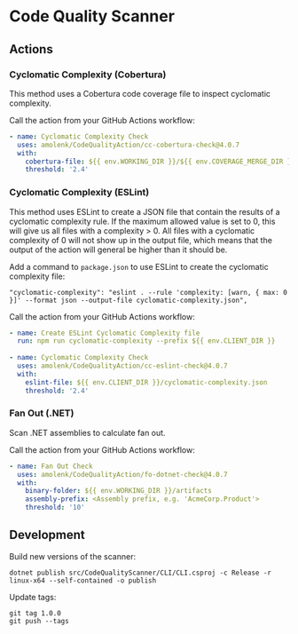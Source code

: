 # Code Quality Scanner

## Actions

### Cyclomatic Complexity (Cobertura)

This method uses a Cobertura code coverage file to inspect cyclomatic complexity.

Call the action from your GitHub Actions workflow:
```yaml
- name: Cyclomatic Complexity Check
  uses: amolenk/CodeQualityAction/cc-cobertura-check@4.0.7
  with:
    cobertura-file: ${{ env.WORKING_DIR }}/${{ env.COVERAGE_MERGE_DIR }}/Cobertura.xml
    threshold: '2.4'
```

### Cyclomatic Complexity (ESLint)

This method uses ESLint to create a JSON file that contain the results of a cyclomatic complexity rule.
If the maximum allowed value is set to 0, this will give us all files with a complexity > 0. 
All files with a cyclomatic complexity of 0 will not show up in the output file, which means that the output of the action will general be higher than it should be.

Add a command to `package.json` to use ESLint to create the cyclomatic complexity file:

```
"cyclomatic-complexity": "eslint . --rule 'complexity: [warn, { max: 0 }]' --format json --output-file cyclomatic-complexity.json",
```

Call the action from your GitHub Actions workflow:
```yaml
- name: Create ESLint Cyclomatic Complexity file
  run: npm run cyclomatic-complexity --prefix ${{ env.CLIENT_DIR }}
  
- name: Cyclomatic Complexity Check
  uses: amolenk/CodeQualityAction/cc-eslint-check@4.0.7
  with:
    eslint-file: ${{ env.CLIENT_DIR }}/cyclomatic-complexity.json
    threshold: '2.4'
```

### Fan Out (.NET)

Scan .NET assemblies to calculate fan out.

Call the action from your GitHub Actions workflow:
```yaml
- name: Fan Out Check
  uses: amolenk/CodeQualityAction/fo-dotnet-check@4.0.7
  with:
    binary-folder: ${{ env.WORKING_DIR }}/artifacts
    assembly-prefix: <Assembly prefix, e.g. 'AcmeCorp.Product'>
    threshold: '10'
```

## Development

Build new versions of the scanner:

```
dotnet publish src/CodeQualityScanner/CLI/CLI.csproj -c Release -r linux-x64 --self-contained -o publish
```

Update tags:

```
git tag 1.0.0
git push --tags
```
